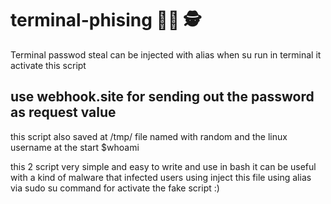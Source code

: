 # terminal-phising 🕵️‍♀️ 🕵
Terminal passwod steal
can be injected with alias when su run in terminal it activate this script 

## use webhook.site for sending out the password as request value 
this script also saved at /tmp/ file named with random and the linux username at the start $whoami

this 2 script very simple and easy to write and use in bash it can be useful with a kind of malware that infected users using inject this file using alias via sudo su command for activate the fake script :)  

